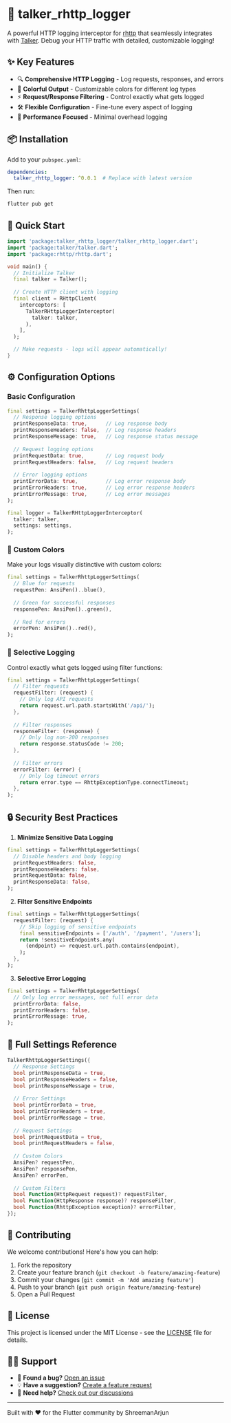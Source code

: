 # 🚀 talker_rhttp_logger

A powerful HTTP logging interceptor for [rhttp](https://pub.dev/packages/rhttp) that seamlessly integrates with [Talker](https://pub.dev/packages/talker). Debug your HTTP traffic with detailed, customizable logging!

## ✨ Key Features

- 🔍 **Comprehensive HTTP Logging** - Log requests, responses, and errors
- 🎨 **Colorful Output** - Customizable colors for different log types
- ⚡ **Request/Response Filtering** - Control exactly what gets logged
- 🛠 **Flexible Configuration** - Fine-tune every aspect of logging
- 🎯 **Performance Focused** - Minimal overhead logging

## 📦 Installation

Add to your `pubspec.yaml`:

```yaml
dependencies:
  talker_rhttp_logger: ^0.0.1  # Replace with latest version
```

Then run:

```bash
flutter pub get
```

## 🚀 Quick Start

```dart
import 'package:talker_rhttp_logger/talker_rhttp_logger.dart';
import 'package:talker/talker.dart';
import 'package:rhttp/rhttp.dart';

void main() {
  // Initialize Talker
  final talker = Talker();
  
  // Create HTTP client with logging
  final client = RHttpClient(
    interceptors: [
      TalkerRHttpLoggerInterceptor(
        talker: talker,
      ),
    ],
  );

  // Make requests - logs will appear automatically!
}
```

## ⚙️ Configuration Options

### Basic Configuration

```dart
final settings = TalkerRhttpLoggerSettings(
  // Response logging options
  printResponseData: true,      // Log response body
  printResponseHeaders: false,  // Log response headers
  printResponseMessage: true,   // Log response status message
  
  // Request logging options
  printRequestData: true,       // Log request body
  printRequestHeaders: false,   // Log request headers
  
  // Error logging options
  printErrorData: true,         // Log error response body
  printErrorHeaders: true,      // Log error response headers
  printErrorMessage: true,      // Log error messages
);

final logger = TalkerRHttpLoggerInterceptor(
  talker: talker,
  settings: settings,
);
```

### 🎨 Custom Colors

Make your logs visually distinctive with custom colors:

```dart
final settings = TalkerRhttpLoggerSettings(
  // Blue for requests
  requestPen: AnsiPen()..blue(),
  
  // Green for successful responses
  responsePen: AnsiPen()..green(),
  
  // Red for errors
  errorPen: AnsiPen()..red(),
);
```

### 🎯 Selective Logging

Control exactly what gets logged using filter functions:

```dart
final settings = TalkerRhttpLoggerSettings(
  // Filter requests
  requestFilter: (request) {
    // Only log API requests
    return request.url.path.startsWith('/api/');
  },
  
  // Filter responses
  responseFilter: (response) {
    // Only log non-200 responses
    return response.statusCode != 200;
  },
  
  // Filter errors
  errorFilter: (error) {
    // Only log timeout errors
    return error.type == RhttpExceptionType.connectTimeout;
  },
);
```

## 🔒 Security Best Practices

1. **Minimize Sensitive Data Logging**
```dart
final settings = TalkerRhttpLoggerSettings(
  // Disable headers and body logging
  printRequestHeaders: false,
  printResponseHeaders: false,
  printRequestData: false,
  printResponseData: false,
);
```

2. **Filter Sensitive Endpoints**
```dart
final settings = TalkerRhttpLoggerSettings(
  requestFilter: (request) {
    // Skip logging of sensitive endpoints
    final sensitiveEndpoints = ['/auth', '/payment', '/users'];
    return !sensitiveEndpoints.any(
      (endpoint) => request.url.path.contains(endpoint),
    );
  },
);
```

3. **Selective Error Logging**
```dart
final settings = TalkerRhttpLoggerSettings(
  // Only log error messages, not full error data
  printErrorData: false,
  printErrorHeaders: false,
  printErrorMessage: true,
);
```

## 📝 Full Settings Reference

```dart
TalkerRhttpLoggerSettings({
  // Response Settings
  bool printResponseData = true,
  bool printResponseHeaders = false,
  bool printResponseMessage = true,
  
  // Error Settings
  bool printErrorData = true,
  bool printErrorHeaders = true,
  bool printErrorMessage = true,
  
  // Request Settings
  bool printRequestData = true,
  bool printRequestHeaders = false,
  
  // Custom Colors
  AnsiPen? requestPen,
  AnsiPen? responsePen,
  AnsiPen? errorPen,
  
  // Custom Filters
  bool Function(HttpRequest request)? requestFilter,
  bool Function(HttpResponse response)? responseFilter,
  bool Function(RhttpException exception)? errorFilter,
});
```

## 🤝 Contributing

We welcome contributions! Here's how you can help:

1. Fork the repository
2. Create your feature branch (`git checkout -b feature/amazing-feature`)
3. Commit your changes (`git commit -m 'Add amazing feature'`)
4. Push to your branch (`git push origin feature/amazing-feature`)
5. Open a Pull Request

## 📝 License

This project is licensed under the MIT License - see the [LICENSE](LICENSE) file for details.

## 🙋‍♂️ Support

- 🐛 **Found a bug?** [Open an issue](https://github.com/yourusername/talker_rhttp_logger/issues)
- 💡 **Have a suggestion?** [Create a feature request](https://github.com/yourusername/talker_rhttp_logger/issues/new)
- 📖 **Need help?** [Check out our discussions](https://github.com/yourusername/talker_rhttp_logger/discussions)

---

Built with ❤️ for the Flutter community by ShreemanArjun